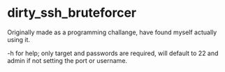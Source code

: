 # dirty_ssh_bruteforcer
Originally made as a programming challange, have found myself actually using it.

-h for help; only target and passwords are required, will default to 22 and admin if not setting the port or username.
